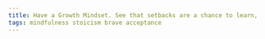 ```yaml
---
title: Have a Growth Mindset. See that setbacks are a chance to learn, that success comes from effort not innate skill.
tags: mindfulness stoicism brave acceptance
---
```

